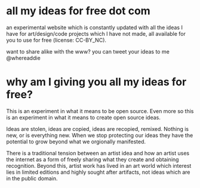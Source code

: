 all my ideas for free dot com
=====================

an experimental website which is constantly updated with all the ideas
I have for art/design/code projects which I have not made, 
all available for you to use for free (license: CC-BY_NC).

want to share alike with the www? you can tweet your ideas to me @whereaddie


why am I giving you all my ideas for free? 
=====================
This is an experiment in what it means to be open source. Even more
so this is an experiment in what it means to create open
source ideas.

Ideas are stolen, ideas are copied, ideas are recopied, remixed. 
Nothing is new, or is everything new. When we stop protecting our
ideas they have the potential to grow beyond what we orgionally 
manifested. 

There is a traditional tension between an artist idea and how an 
artist uses the internet as a form of freely sharing what they 
create and obtaining recognition. Beyond this, artist work has
lived in an art world which interest lies in limited editions 
and highly sought after artifacts, not ideas which are in the 
public domain. 






